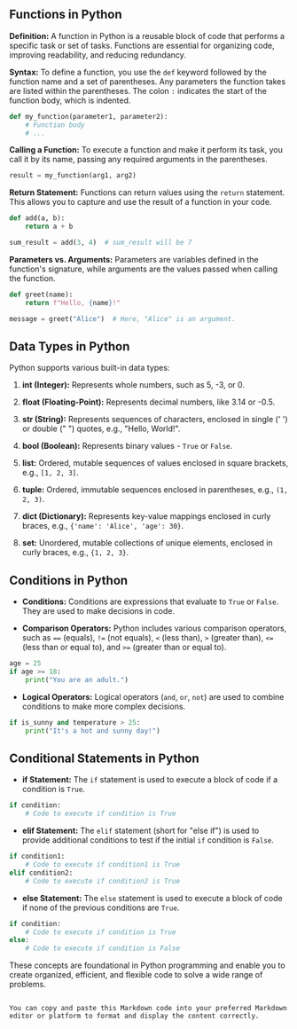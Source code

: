 ## Functions in Python

**Definition:** A function in Python is a reusable block of code that performs a specific task or set of tasks. Functions are essential for organizing code, improving readability, and reducing redundancy.

**Syntax:** To define a function, you use the `def` keyword followed by the function name and a set of parentheses. Any parameters the function takes are listed within the parentheses. The colon `:` indicates the start of the function body, which is indented.

```python
def my_function(parameter1, parameter2):
    # Function body
    # ...
```

**Calling a Function:** To execute a function and make it perform its task, you call it by its name, passing any required arguments in the parentheses.

```python
result = my_function(arg1, arg2)
```

**Return Statement:** Functions can return values using the `return` statement. This allows you to capture and use the result of a function in your code.

```python
def add(a, b):
    return a + b

sum_result = add(3, 4)  # sum_result will be 7
```

**Parameters vs. Arguments:** Parameters are variables defined in the function's signature, while arguments are the values passed when calling the function.

```python
def greet(name):
    return f"Hello, {name}!"

message = greet("Alice")  # Here, "Alice" is an argument.
```

## Data Types in Python

Python supports various built-in data types:

1. **int (Integer):** Represents whole numbers, such as 5, -3, or 0.

2. **float (Floating-Point):** Represents decimal numbers, like 3.14 or -0.5.

3. **str (String):** Represents sequences of characters, enclosed in single (' ') or double (" ") quotes, e.g., "Hello, World!".

4. **bool (Boolean):** Represents binary values - `True` or `False`.

5. **list:** Ordered, mutable sequences of values enclosed in square brackets, e.g., `[1, 2, 3]`.

6. **tuple:** Ordered, immutable sequences enclosed in parentheses, e.g., `(1, 2, 3)`.

7. **dict (Dictionary):** Represents key-value mappings enclosed in curly braces, e.g., `{'name': 'Alice', 'age': 30}`.

8. **set:** Unordered, mutable collections of unique elements, enclosed in curly braces, e.g., `{1, 2, 3}`.

## Conditions in Python

- **Conditions:** Conditions are expressions that evaluate to `True` or `False`. They are used to make decisions in code.

- **Comparison Operators:** Python includes various comparison operators, such as `==` (equals), `!=` (not equals), `<` (less than), `>` (greater than), `<=` (less than or equal to), and `>=` (greater than or equal to).

```python
age = 25
if age >= 18:
    print("You are an adult.")
```

- **Logical Operators:** Logical operators (`and`, `or`, `not`) are used to combine conditions to make more complex decisions.

```python
if is_sunny and temperature > 25:
    print("It's a hot and sunny day!")
```

## Conditional Statements in Python

- **if Statement:** The `if` statement is used to execute a block of code if a condition is `True`.

```python
if condition:
    # Code to execute if condition is True
```

- **elif Statement:** The `elif` statement (short for "else if") is used to provide additional conditions to test if the initial `if` condition is `False`.

```python
if condition1:
    # Code to execute if condition1 is True
elif condition2:
    # Code to execute if condition2 is True
```

- **else Statement:** The `else` statement is used to execute a block of code if none of the previous conditions are `True`.

```python
if condition:
    # Code to execute if condition is True
else:
    # Code to execute if condition is False
```

These concepts are foundational in Python programming and enable you to create organized, efficient, and flexible code to solve a wide range of problems.
```

You can copy and paste this Markdown code into your preferred Markdown editor or platform to format and display the content correctly.